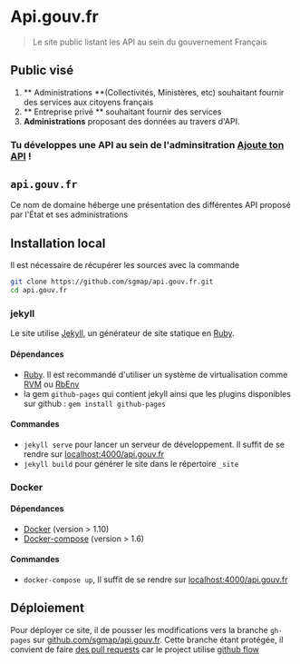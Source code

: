 # Api.gouv.fr

> Le site public listant les API au sein du gouvernement Français


## Public visé

1. ** Administrations **(Collectivités, Ministères, etc) souhaitant fournir des services aux citoyens français
2. ** Entreprise privé ** souhaitant fournir des services
3. **Administrations** proposant des données au travers d'API.


### Tu développes une API au sein de l'adminsitration [Ajoute ton API](https://github.com/sgmap/api.gouv.fr/blob/gh-pages/CONTRIBUTING.md) !


## `api.gouv.fr`

Ce nom de domaine héberge une présentation des différentes API proposé par l'État et ses administrations

## Installation local

Il est nécessaire de récupérer les sources avec la commande

``` sh
git clone https://github.com/sgmap/api.gouv.fr.git
cd api.gouv.fr
```

### jekyll

Le site utilise [Jekyll], un générateur de site statique en [Ruby].

#### Dépendances

 * [Ruby](https://www.ruby-lang.org/en/downloads/). Il est recommandé d'utiliser un système de virtualisation comme [RVM](https://rvm.io/) ou [RbEnv](https://github.com/rbenv/rbenv)
 * la gem `github-pages` qui contient jekyll ainsi que les plugins disponibles sur github : `gem install github-pages`

#### Commandes
 * `jekyll serve` pour lancer un serveur de développement. Il suffit de se rendre sur [localhost:4000/api.gouv.fr](http://localhost:4000/api.gouv.fr/)
 * `jekyll build` pour générer le site dans le répertoire `_site`
### Docker

#### Dépendances
  * [Docker](https://docs.docker.com/engine/installation/)  (version > 1.10)
  * [Docker-compose](https://docs.docker.com/compose/install/) (version > 1.6)

#### Commandes
 * `docker-compose up`, Il suffit de se rendre sur [localhost:4000/api.gouv.fr](http://localhost:4000/api.gouv.fr/)

## Déploiement

Pour déployer ce site, il de pousser les modifications vers la branche `gh-pages` sur [github.com/sgmap/api.gouv.fr](https://github.com/sgmap/api.gouv.fr). Cette branche étant protégée, il convient de faire [des pull requests](https://help.github.com/articles/using-pull-requests/) car le project utilise [github flow](https://guides.github.com/introduction/flow/)


[Jekyll]: http://jekyllrb.com/
[Ruby]: https://www.ruby-lang.org
